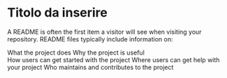 # Titolo da inserire

A README is often the first item a visitor will see when visiting your repository. README files typically include information on:

What the project does
Why the project is useful      
How users can get started with the project
Where users can get help with your project
Who maintains and contributes to the project
